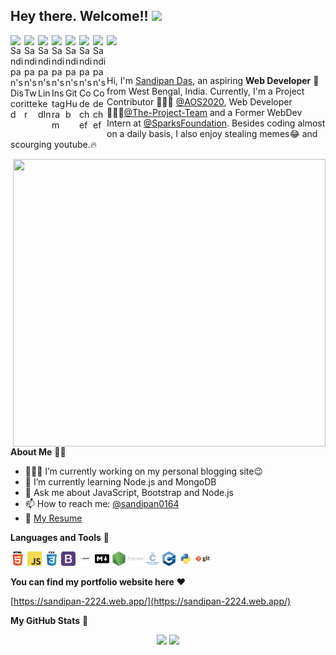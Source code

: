 ## Hey there. Welcome!!  <img src="https://media.giphy.com/media/hvRJCLFzcasrR4ia7z/giphy.gif" width="25px">

<p>
  <a href="https://discord.gg/QhX72qyQwj">
    <img align="left" alt="Sandipan's Discord" width="22px" src="https://cdn.jsdelivr.net/npm/simple-icons@v3/icons/discord.svg" />
  </a>
  <a href="https://twitter.com/sandipan_2224">
    <img align="left" alt="Sandipan's Twitter" width="22px" src="https://cdn.jsdelivr.net/npm/simple-icons@v3/icons/twitter.svg" />
  </a>
  <a href="https://www.linkedin.com/in/sandipan0164/">
    <img align="left" alt="Sandipan's LinkedIn" width="22px" src="https://cdn.jsdelivr.net/npm/simple-icons@v3/icons/linkedin.svg" />
  </a>
  <a href="https://www.instagram.com/sandipan_2224/">
    <img align="left" alt="Sandipan's Instagram" width="22px" src="https://cdn.jsdelivr.net/npm/simple-icons@v3/icons/instagram.svg" />
  </a>
  <a href="https://www.github.com/sandip2224/">
    <img align="left" alt="Sandipan's GitHub" width="22px" src="https://cdn.jsdelivr.net/npm/simple-icons@v3/icons/github.svg" />
  </a>
  <a href="https://www.codechef.com/users/sandipan_2224">
    <img align="left" alt="Sandipan's Codechef" width="22px" src="https://cdn.jsdelivr.net/npm/simple-icons@v3/icons/codechef.svg" />
  </a>
  <a href="https://codeforces.com/profile/sandipan_2224">
    <img align="left" alt="Sandipan's Codechef" width="22px" src="https://cdn.jsdelivr.net/npm/simple-icons@v3/icons/codeforces.svg" />
  </a>
  <img src="https://komarev.com/ghpvc/?username=sandip2224&color=brightgreen&label=Visitors: "/>
</p>
<br/>

Hi, I'm [Sandipan Das](https://sandipan-2224.web.app/), an aspiring **Web Developer** 🚀 from West Bengal, India. Currently, I'm a Project Contributor  🙍🏽‍♂️ [@AOS2020](https://aos.sanscript.tech/), Web Developer 🙍🏽‍♂️[@The-Project-Team](https://www.theprojectteam.in/) and a Former WebDev Intern at [@SparksFoundation](https://www.thesparksfoundationsingapore.org/). Besides coding almost on a daily basis, I also enjoy stealing memes😂 and scourging youtube.🔥

<img src="https://media.giphy.com/media/X74GovIqGMZYxXblCL/giphy.gif" height=460 width=500 align="right"/>  


**About Me** 👨‍🎓 

- 👨🏽‍💻 I’m currently working on my personal blogging site:wink:  
- 🌱 I’m currently learning Node.js and MongoDB  
- 💬 Ask me about JavaScript, Bootstrap and Node.js
- 📫 How to reach me: [@sandipan0164](https://linkedin.com/sandipan0164/)
- 📝 [My Resume](https://resume.io/r/EWFouhDzC)

**Languages and Tools** 🎨  

<code><img height="23" src="https://raw.githubusercontent.com/github/explore/80688e429a7d4ef2fca1e82350fe8e3517d3494d/topics/html/html.png"></code>
<code><img height="23" src="https://raw.githubusercontent.com/github/explore/80688e429a7d4ef2fca1e82350fe8e3517d3494d/topics/javascript/javascript.png"></code>
<code><img height="23" src="https://raw.githubusercontent.com/github/explore/80688e429a7d4ef2fca1e82350fe8e3517d3494d/topics/css/css.png"></code>
<code><img height="23" src="https://raw.githubusercontent.com/github/explore/80688e429a7d4ef2fca1e82350fe8e3517d3494d/topics/bootstrap/bootstrap.png"></code>
<code><img height="23" src="https://raw.githubusercontent.com/github/explore/80688e429a7d4ef2fca1e82350fe8e3517d3494d/topics/jquery/jquery.png"></code>
<code><img height="23" src="https://raw.githubusercontent.com/github/explore/80688e429a7d4ef2fca1e82350fe8e3517d3494d/topics/markdown/markdown.png"></code>
<code><img height="23" src="https://raw.githubusercontent.com/github/explore/80688e429a7d4ef2fca1e82350fe8e3517d3494d/topics/nodejs/nodejs.png"></code>
<code><img height="23" src="https://raw.githubusercontent.com/github/explore/80688e429a7d4ef2fca1e82350fe8e3517d3494d/topics/express/express.png"></code>
<code><img height="23" src="https://raw.githubusercontent.com/github/explore/80688e429a7d4ef2fca1e82350fe8e3517d3494d/topics/c/c.png"></code>
<code><img height="23" src="https://raw.githubusercontent.com/github/explore/80688e429a7d4ef2fca1e82350fe8e3517d3494d/topics/cpp/cpp.png"></code>
<code><img height="23" src="https://raw.githubusercontent.com/github/explore/80688e429a7d4ef2fca1e82350fe8e3517d3494d/topics/python/python.png"></code>
<code><img height="23" src="https://raw.githubusercontent.com/github/explore/80688e429a7d4ef2fca1e82350fe8e3517d3494d/topics/git/git.png"></code>

**You can find my portfolio website here** :heart:

[https://sandipan-2224.web.app/](https://sandipan-2224.web.app/)

**My GitHub Stats** 🧮

<p align="center">
    <img src="https://github-readme-stats.vercel.app/api?username=sandip2224&show_icons=true&line_height=35&bg_color=20,434343,000000&title_color=ff1493&text_color=fff&count_private=true"/>
  <img height=255 src="https://github-readme-stats.vercel.app/api/top-langs/?username=sandip2224&bg_color=20,434343,000000&title_color=ff1493&text_color=fff"/>
</p>
